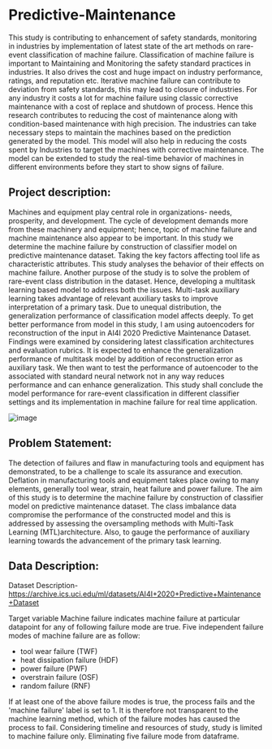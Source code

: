 # Predictive-Maintenance

This study is contributing to enhancement of safety standards, monitoring in industries by implementation of latest state of the art methods on rare-event classification of machine failure. Classification of machine failure is important to Maintaining and Monitoring the safety standard practices in industries. It also drives the cost and huge impact on industry performance, ratings, and reputation etc. Iterative machine failure can contribute to deviation from safety standards, this may lead to closure of industries. For any industry it costs a lot for machine failure using classic corrective maintenance with a cost of replace and shutdown of process. Hence this research contributes to reducing the cost of maintenance along with condition-based maintenance with high precision. The industries can take necessary steps to maintain the machines based on the prediction generated by the model. This model will also help in reducing the costs spent by Industries to target the machines with corrective maintenance. The model can be extended to study the real-time behavior of machines in different environments before they start to show signs of failure.

## Project description:
Machines and equipment play central role in organizations- needs, prosperity, and development. The cycle of development demands more from these machinery and equipment; hence, topic of machine failure and machine maintenance also appear to be important. In this study we determine the machine failure by construction of classifier model on predictive maintenance dataset. Taking the key factors affecting tool life as characteristic attributes. This study analyses the behavior of their effects on machine failure. Another purpose of the study is to solve the problem of rare-event class distribution in the dataset. Hence, developing a multitask learning based model to address both the issues. Multi-task auxiliary learning takes advantage of relevant auxiliary tasks to improve interpretation of a primary task. Due to unequal distribution, the generalization performance of classification model affects deeply. To get better performance from model in this study, I am using autoencoders for reconstruction of the input in AI4I 2020 Predictive Maintenance Dataset. Findings were examined by considering latest classification architectures and evaluation rubrics. It is expected to enhance the generalization performance of multitask model by addition of reconstruction error as auxiliary task. We then want to test the performance of autoencoder to the associated with standard neural network not in any way reduces performance and can enhance generalization. This study shall conclude the model performance for rare-event classification in different classifier settings and its implementation in machine failure for real time application.

![image](https://user-images.githubusercontent.com/69260855/191817044-f237d3bc-567f-441e-b3c3-2634f04b4292.png)

## Problem Statement:
The detection of failures and flaw in manufacturing tools and equipment has demonstrated, to be a challenge to scale its assurance and execution. Deflation in manufacturing tools and equipment takes place owing to many elements, generally tool wear, strain, heat failure and power failure. The aim of this study is to determine the machine failure by construction of classifier model on predictive maintenance dataset. The class imbalance data compromise the performance of the constructed model and this is addressed by assessing the oversampling methods with Multi-Task Learning (MTL)architecture. Also, to gauge the performance of auxiliary learning towards the advancement of the primary task learning.

## Data Description:
Dataset Description- https://archive.ics.uci.edu/ml/datasets/AI4I+2020+Predictive+Maintenance+Dataset

Target variable Machine failure indicates machine failure at particular datapoint for any of following failure mode are true. Five independent failure modes of machine failure are as follow:

- tool wear failure (TWF)
- heat dissipation failure (HDF)
- power failure (PWF)
- overstrain failure (OSF)
- random failure (RNF)

If at least one of the above failure modes is true, the process fails and the 'machine failure' label is set to 1. It is therefore not transparent to the machine learning method, which of the failure modes has caused the process to fail. Considering timeline and resources of study, study is limited to machine failure only. Eliminating five failure mode from dataframe.
